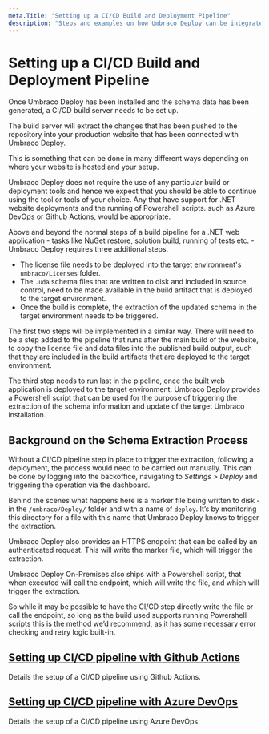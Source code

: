 ```yaml
---
meta.Title: "Setting up a CI/CD Build and Deployment Pipeline"
description: "Steps and examples on how Umbraco Deploy can be integrated into an automated build and deployment pipeline"
---
```


# Setting up a CI/CD Build and Deployment Pipeline

Once Umbraco Deploy has been installed and the schema data has been generated, a CI/CD build server needs to be set up.

The build server will extract the changes that has been pushed to the repository into your production website that has been connected with Umbraco Deploy.

This is something that can be done in many different ways depending on where your website is hosted and your setup.

Umbraco Deploy does not require the use of any particular build or deployment tools and hence we expect that you should be able to continue using the tool or tools of your choice. Any that have support for .NET website deployments and the running of Powershell scripts. such as Azure DevOps or Github Actions, would be appropriate.

Above and beyond the normal steps of a build pipeline for a .NET web application - tasks like NuGet restore, solution build, running of tests etc. - Umbraco Deploy requires three additional steps.

- The license file needs to be deployed into the target environment's `umbraco/Licenses` folder.
- The `.uda` schema files that are written to disk and included in source control, need to be made available in the build artifact that is deployed to the target environment.
- Once the build is complete, the extraction of the updated schema in the target environment needs to be triggered.

The first two steps will be implemented in a similar way.  There will need to be a step added to the pipeline that runs after the main build of the website, to copy the license file and data files into the published build output, such that they are included in the build artifacts that are deployed to the target environment.

The third step needs to run last in the pipeline, once the built web application is deployed to the target environment.  Umbraco Deploy provides a Powershell script that can be used for the purpose of triggering the extraction of the schema information and update of the target Umbraco installation.

## Background on the Schema Extraction Process

Without a CI/CD pipeline step in place to trigger the extraction, following a deployment, the process would need to be carried out manually. This can be done by logging into the backoffice, navigating to _Settings > Deploy_ and triggering the operation via the dashboard.

Behind the scenes what happens here is a marker file being written to disk - in the `/umbraco/Deploy/` folder and with a name of `deploy`.  It’s by monitoring this directory for a file with this name that Umbraco Deploy knows to trigger the extraction.

Umbraco Deploy also provides an HTTPS endpoint that can be called by an authenticated request.  This will write the marker file, which will trigger the extraction.

Umbraco Deploy On-Premises also ships with a Powershell script, that when executed will call the endpoint, which will write the file, and which will trigger the extraction.

So while it may be possible to have the CI/CD step directly write the file or call the endpoint, so long as the build used supports running Powershell scripts this is the method we’d recommend, as it has some necessary error checking and retry logic built-in.

## [Setting up CI/CD pipeline with Github Actions](ci-cd-github-actions.md)

Details the setup of a CI/CD pipeline using Github Actions.

## [Setting up CI/CD pipeline with Azure DevOps](ci-cd-azure-dev-ops.md)

Details the setup of a CI/CD pipeline using Azure DevOps.
